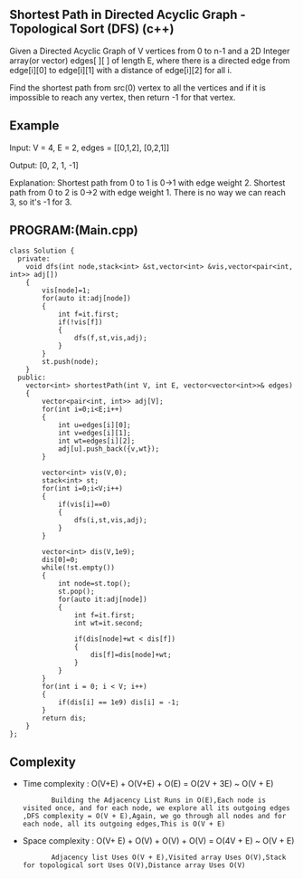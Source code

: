 ## Shortest Path in Directed Acyclic Graph - Topological Sort (DFS) (c++)

Given a Directed Acyclic Graph of V vertices from 0 to n-1 and a 2D Integer array(or vector) edges[ ][ ] of length E, where there is a directed edge from edge[i][0] to edge[i][1] with a distance of edge[i][2] for all i.

Find the shortest path from src(0) vertex to all the vertices and if it is impossible to reach any vertex, then return -1 for that vertex.

## Example
Input: V = 4, E = 2, edges = [[0,1,2], [0,2,1]]

Output: [0, 2, 1, -1]

Explanation: Shortest path from 0 to 1 is 0->1 with edge weight 2. Shortest path from 0 to 2 is 0->2 with edge weight 1. There is no way we can reach 3, so it's -1 for 3.

## PROGRAM:(Main.cpp)
```
class Solution {
  private:
    void dfs(int node,stack<int> &st,vector<int> &vis,vector<pair<int, int>> adj[])
    {
        vis[node]=1;
        for(auto it:adj[node])
        {
            int f=it.first;
            if(!vis[f])
            {
                dfs(f,st,vis,adj);
            }
        }
        st.push(node);
    }
  public:
    vector<int> shortestPath(int V, int E, vector<vector<int>>& edges) 
    {
        vector<pair<int, int>> adj[V]; 
        for(int i=0;i<E;i++)
        {
            int u=edges[i][0];
            int v=edges[i][1];
            int wt=edges[i][2];
            adj[u].push_back({v,wt});
        }
        
        vector<int> vis(V,0);
        stack<int> st;
        for(int i=0;i<V;i++)
        {
            if(vis[i]==0)
            {
                dfs(i,st,vis,adj);
            }
        }
        
        vector<int> dis(V,1e9);
        dis[0]=0;
        while(!st.empty())
        {
            int node=st.top();
            st.pop();
            for(auto it:adj[node])
            {
                int f=it.first;
                int wt=it.second;
                
                if(dis[node]+wt < dis[f])
                {
                    dis[f]=dis[node]+wt;
                }
            }
        }
        for(int i = 0; i < V; i++) 
        {
            if(dis[i] == 1e9) dis[i] = -1;
        }
        return dis;
    }
};
```
## Complexity
- Time complexity : O(V+E) + O(V+E) + O(E) = O(2V + 3E) ~ O(V + E)  
  
             Building the Adjacency List Runs in O(E),Each node is visited once, and for each node, we explore all its outgoing edges ,DFS complexity = O(V + E),Again, we go through all nodes and for each node, all its outgoing edges,This is O(V + E)

- Space complexity : O(V+ E) + O(V) + O(V) + O(V) = O(4V + E) ~ O(V + E)

             Adjacency list Uses O(V + E),Visited array Uses O(V),Stack for topological sort Uses O(V),Distance array Uses O(V)

